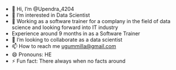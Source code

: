- 👋 Hi, I’m @Upendra_4204
- 👀 I’m interested in Data Scientist
- 🌱 Working as a software trainer for a complany in the field of data science and looking forward into IT industry
- Experience around 9 months in as a Software Trainer
- 💞️ I’m looking to collaborate as a data scientist
- 📫 How to reach me ugummilla@gmail.com 
- 😄 Pronouns: HE
- ⚡ Fun fact: There always when no facts around

<!---
Upendra4204/Upendra4204 is a ✨ special ✨ repository because its `README.md` (this file) appears on your GitHub profile.
You can click the Preview link to take a look at your changes.
--->
